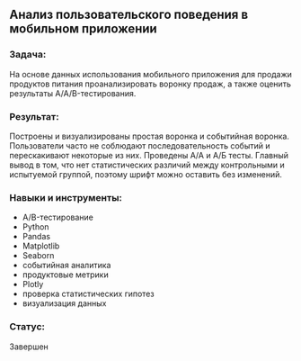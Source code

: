## Анализ пользовательского поведения в мобильном приложении
### Задача: 
На основе данных использования мобильного приложения для продажи продуктов питания проанализировать воронку продаж, а также оценить результаты A/A/B-тестирования.

### Результат:
Построены и визуализированы простая воронка и событийная воронка. Пользователи часто не соблюдают последовательность событий и перескакивают некоторые из них.
Проведены А/А и А/Б тесты. Главный вывод в том, что нет статистических различий между контрольными и испытуемой группой, поэтому шрифт можно оставить без изменений.

### Навыки и инструменты:

 - A/B-тестирование
 - Python
 - Pandas
 - Matplotlib
 - Seaborn
 - событийная аналитика
 - продуктовые метрики
 - Plotly
 - проверка статистических гипотез
 - визуализация данных
### Статус:
Завершен
